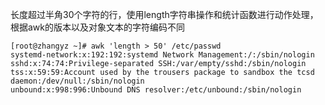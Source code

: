 长度超过半角30个字符的行，使用length字符串操作和统计函数进行动作处理，根据awk的版本以及对象文本的字符编码不同

```shell
[root@zhangyz ~]# awk 'length > 50' /etc/passwd
systemd-network:x:192:192:systemd Network Management:/:/sbin/nologin
sshd:x:74:74:Privilege-separated SSH:/var/empty/sshd:/sbin/nologin
tss:x:59:59:Account used by the trousers package to sandbox the tcsd daemon:/dev/null:/sbin/nologin
unbound:x:998:996:Unbound DNS resolver:/etc/unbound:/sbin/nologin
```
